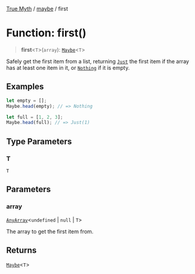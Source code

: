 [True Myth](../../index.md) / [maybe](../index.md) / first

# Function: first()

> **first**\<`T`\>(`array`): [`Maybe`](../classes/Maybe.md)\<`T`\>

Safely get the first item from a list, returning [`Just`](../interfaces/Just.md) the first
item if the array has at least one item in it, or [`Nothing`](../interfaces/Nothing.md) if it is
empty.

## Examples

```ts
let empty = [];
Maybe.head(empty); // => Nothing

let full = [1, 2, 3];
Maybe.head(full); // => Just(1)
```

## Type Parameters

### T

`T`

## Parameters

### array

[`AnyArray`](../type-aliases/AnyArray.md)\<`undefined` \| `null` \| `T`\>

The array to get the first item from.

## Returns

[`Maybe`](../classes/Maybe.md)\<`T`\>

